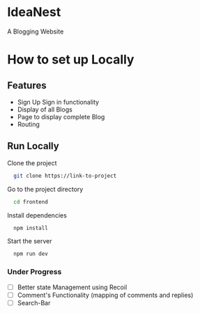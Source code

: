 # IdeaNest
A Blogging Website
# How to set up Locally

## Features

- Sign Up Sign in functionality
- Display of all Blogs
- Page to display complete Blog
- Routing



## Run Locally

Clone the project

```bash
  git clone https://link-to-project
```

Go to the project directory

```bash
  cd frontend
```

Install dependencies

```bash
  npm install
```

Start the server

```bash
  npm run dev
```


### Under Progress
- [ ]  Better state Management using Recoil
- [ ]  Comment's Functionality (mapping of comments and replies)
- [ ]  Search-Bar
